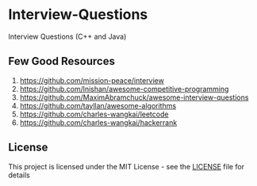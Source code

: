 # Interview-Questions
Interview Questions (C++ and Java)

## Few Good Resources
1. https://github.com/mission-peace/interview
2. https://github.com/lnishan/awesome-competitive-programming
3. https://github.com/MaximAbramchuck/awesome-interview-questions
4. https://github.com/tayllan/awesome-algorithms
5. https://github.com/charles-wangkai/leetcode
6. https://github.com/charles-wangkai/hackerrank

## License
This project is licensed under the MIT License - see the [LICENSE](LICENSE) file for details
